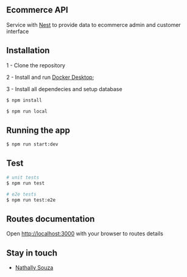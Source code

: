 ## Ecommerce API

Service with [Nest](https://github.com/nestjs/nest) to provide data to ecommerce admin and customer interface

## Installation

1 - Clone the repository

2 - Install and run [Docker Desktop](https://www.docker.com/);

3 - Install all dependecies and setup database

```bash
$ npm install

$ npm run local
```

## Running the app

```bash
$ npm run start:dev
```

## Test

```bash
# unit tests
$ npm run test

# e2e tests
$ npm run test:e2e
```

## Routes documentation

Open [http://localhost:3000](http://localhost:3000) with your browser to routes details

## Stay in touch

- [Nathally Souza](https://linkedin.com/in/nathsouza)
